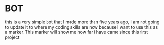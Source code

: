 # BOT
this is a very simple bot that I made more than five years ago, I am not going to update it to where my coding skills are now because I want to use this as a marker.
This marker will show me how far i have came since this first project 
